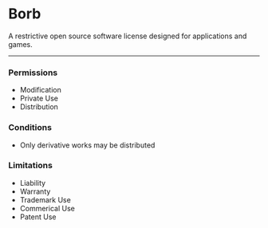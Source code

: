 # Borb
A restrictive open source software license designed for applications and games.

---

### Permissions

- Modification
- Private Use
- Distribution

### Conditions
- Only derivative works may be distributed


### Limitations
- Liability
- Warranty
- Trademark Use
- Commerical Use
- Patent Use
